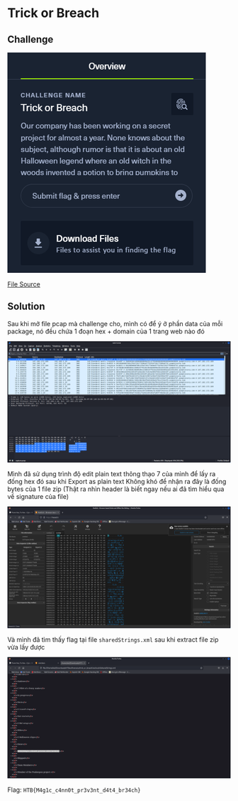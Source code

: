 # Trick or Breach
## Challenge

![challenge](/2022/HackTheBoo2022/forensics/trick_or_breach/images/challenge.png)

[File Source](/2022/HackTheBoo2022/forensics/trick_or_breach/forensics_trick_or_breach.zip)

## Solution

Sau khi mở file pcap mà challenge cho, mình có để ý ở phần data của mỗi package, nó đều chứa 1 đoạn hex + domain của 1 trang web nào đó

![readPcap](/2022/HackTheBoo2022/forensics/trick_or_breach/images/readPcap.png)

Mình đã sử dụng trình độ edit plain text thông thạo 7 của mình để lấy ra đống hex đó sau khi Export as plain text
Không khó để nhận ra đây là đống bytes của 1 file zip (Thật ra nhìn header là biết ngay nếu ai đã tìm hiểu qua về signature của file)

![getData](/2022/HackTheBoo2022/forensics/trick_or_breach/images/getData.png)

Và mình đã tìm thấy flag tại file `sharedStrings.xml` sau khi extract file zip vừa lấy được

![getFlag](/2022/HackTheBoo2022/forensics/trick_or_breach/images/getFlag.png)

Flag: `HTB{M4g1c_c4nn0t_pr3v3nt_d4t4_br34ch}`